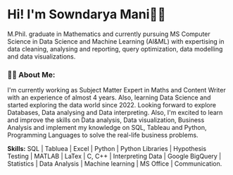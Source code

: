 # Hi! I'm **Sowndarya Mani**👩‍🎓

M.Phil. graduate in Mathematics and currently pursuing MS Computer Science in Data Science and Machine Learning (AI&ML) with expertising in data cleaning, analysing and reporting, query optimization, data modelling and data visualizations.

### 🙋‍♀️ About Me:

I'm currently working as Subject Matter Expert in Maths and Content Writer with an experience of almost 4 years. Also, learning Data Science and started exploring the data world since 2022. Looking forward to explore Databases, Data analysing and Data interpreting. Also, I'm excited to learn and improve the skills on Data analysis, Data visualization, Business Analysis and implement my knowledge on SQL, Tableau and Python, Programming Languages to solve the real-life business problems.

**Skills:** SQL | Tabluea |  Excel | Python | Python Libraries | Hypothesis Testing | MATLAB | LaTex | C, C++ | Interpreting Data | Google BigQuery | Statistics | Data Analysis | Machine learning | MS Office | Communication.
